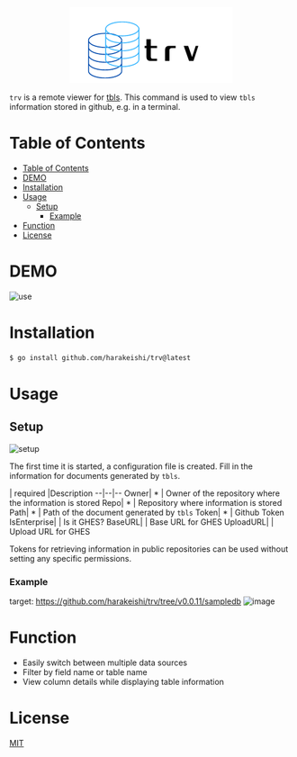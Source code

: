 <div align="center">
    <img src="logo.png" alt="logo">
</div>

`trv` is a remote viewer for [tbls](https://github.com/k1LoW/tbls).
This command is used to view `tbls` information stored in github, e.g. in a terminal.

# Table of Contents
- [Table of Contents](#table-of-contents)
- [DEMO](#demo)
- [Installation](#installation)
- [Usage](#usage)
    - [Setup](#setup)
        - [Example](#example)
- [Function](#function)
- [License](#license)

# DEMO
![use](https://user-images.githubusercontent.com/44335168/198048068-c7462e9f-f69d-443e-927a-f102aede71b8.gif)

# Installation
 
```bash
$ go install github.com/harakeishi/trv@latest
```

# Usage
## Setup
![setup](https://user-images.githubusercontent.com/44335168/198048059-41ec63b7-306a-4ae7-b8e2-7388535969a0.gif)

The first time it is started, a configuration file is created.
Fill in the information for documents generated by `tbls`.

 | required |Description
 --|--|--
 Owner| * | Owner of the repository where the information is stored
 Repo| * | Repository where information is stored
 Path| * | Path of the document generated by `tbls`
 Token| * | Github Token
 IsEnterprise|  | Is it GHES?
 BaseURL|  | Base URL for GHES
 UploadURL|  | Upload URL for GHES

Tokens for retrieving information in public repositories can be used without setting any specific permissions.

### Example
target: https://github.com/harakeishi/trv/tree/v0.0.11/sampledb
![image](https://user-images.githubusercontent.com/44335168/198053241-12f34946-1af5-4364-b53b-916eefc3e6a3.png)

# Function
- Easily switch between multiple data sources
- Filter by field name or table name
- View column details while displaying table information

# License
[MIT](LICENSE)